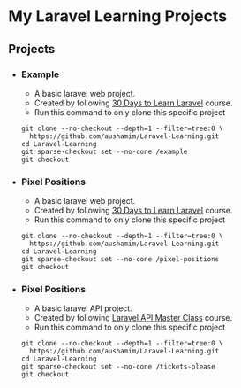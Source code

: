 # My Laravel Learning Projects

## Projects

- ### **Example**

  - A basic laravel web project.
  - Created by following [30 Days to Learn Laravel](https://laracasts.com/series/30-days-to-learn-laravel-11) course.
  - Run this command to only clone this specific project

  ```shell
  git clone --no-checkout --depth=1 --filter=tree:0 \
    https://github.com/aushamim/Laravel-Learning.git
  cd Laravel-Learning
  git sparse-checkout set --no-cone /example
  git checkout
  ```

- ### **Pixel Positions**

  - A basic laravel web project.
  - Created by following [30 Days to Learn Laravel](https://laracasts.com/series/30-days-to-learn-laravel-11) course.
  - Run this command to only clone this specific project

  ```shell
  git clone --no-checkout --depth=1 --filter=tree:0 \
    https://github.com/aushamim/Laravel-Learning.git
  cd Laravel-Learning
  git sparse-checkout set --no-cone /pixel-positions
  git checkout
  ```

- ### **Pixel Positions**

  - A basic laravel API project.
  - Created by following [Laravel API Master Class](https://laracasts.com/series/laravel-api-master-class) course.
  - Run this command to only clone this specific project

  ```shell
  git clone --no-checkout --depth=1 --filter=tree:0 \
    https://github.com/aushamim/Laravel-Learning.git
  cd Laravel-Learning
  git sparse-checkout set --no-cone /tickets-please
  git checkout
  ```

